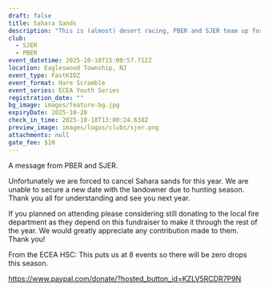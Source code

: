 ```yaml
---
draft: false
title: Sahara Sands 
description: "This is (almost) desert racing, PBER and SJER team up for great trails "
club:
  - SJER
  - PBER
event_datetime: 2025-10-18T15:00:57.712Z
location: Eagleswood Township, NJ
event_type: FastKIDZ
event_format: Hare Scramble
event_series: ECEA Youth Series
registration_date: ""
bg_image: images/feature-bg.jpg
expiryDate: 2025-10-20
check_in_time: 2025-10-18T13:00:24.638Z
preview_image: images/logos/clubs/sjer.png
attachments: null
gate_fee: $10
---
```

A message from PBER and SJER.

Unfortunately we are forced to cancel Sahara sands for this year. We are unable to secure a new date with the landowner due to hunting season. Thank you all for understanding and see you next year.

If you planned on attending please considering still donating to the local fire department as they depend on this fundraiser to make it through the rest of the year. We would greatly appreciate any contribution made to them. Thank you!

From the ECEA HSC: This puts us at 8 events so there will be zero drops this season.

https://www.paypal.com/donate/?hosted_button_id=KZLV5RCDR7P9N
